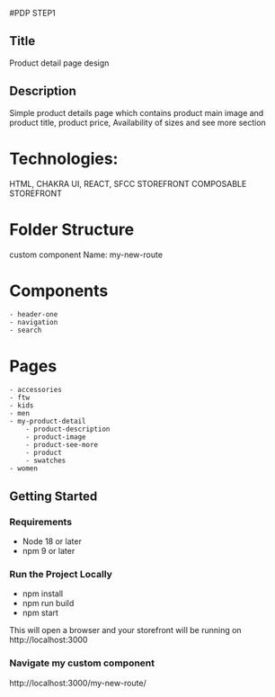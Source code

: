 #PDP STEP1

## Title

Product detail page design

## Description

Simple product details page which contains product main image and product title, product price, Availability of sizes and see more section

# Technologies:

HTML, CHAKRA UI, REACT, SFCC STOREFRONT COMPOSABLE STOREFRONT

# Folder Structure

custom component Name: my-new-route

# Components

    - header-one
    - navigation
    - search

# Pages

    - accessories
    - ftw
    - kids
    - men
    - my-product-detail
        - product-description
        - product-image
        - product-see-more
        - product
        - swatches
    - women

## Getting Started

### Requirements

-   Node 18 or later
-   npm 9 or later

### Run the Project Locally

-   npm install
-   npm run build
-   npm start

This will open a browser and your storefront will be running on http://localhost:3000

### Navigate my custom component

http://localhost:3000/my-new-route/
